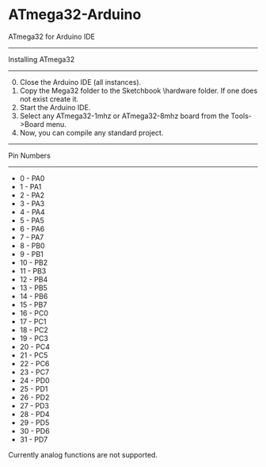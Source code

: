 ATmega32-Arduino
================

ATmega32 for Arduino IDE

********************************
 Installing ATmega32
********************************
0. Close the Arduino IDE (all instances).
1. Copy the Mega32 folder to the Sketchbook \hardware folder. If one does not exist create it.
2. Start the Arduino IDE.
3. Select any ATmega32-1mhz or ATmega32-8mhz board from the Tools->Board menu.
6. Now, you can compile any standard project.

********************************
Pin Numbers
********************************
* 0 - PA0
* 1 - PA1
* 2 - PA2
* 3 - PA3
* 4 - PA4
* 5 - PA5
* 6 - PA6
* 7 - PA7
* 8 - PB0
* 9 - PB1
* 10 - PB2
* 11 - PB3
* 12 - PB4
* 13 - PB5
* 14 - PB6
* 15 - PB7
* 16 - PC0
* 17 - PC1
* 18 - PC2
* 19 - PC3
* 20 - PC4
* 21 - PC5
* 22 - PC6
* 23 - PC7
* 24 - PD0
* 25 - PD1
* 26 - PD2
* 27 - PD3
* 28 - PD4
* 29 - PD5
* 30 - PD6
* 31 - PD7

Currently analog functions are not supported.
